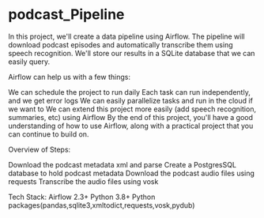 # podcast_Pipeline
In this project, we'll create a data pipeline using Airflow. The pipeline will download podcast episodes and automatically transcribe them using speech recognition. We'll store our results in a SQLite database that we can easily query.

Airflow can help us with a few things:

We can schedule the project to run daily
Each task can run independently, and we get error logs
We can easily parallelize tasks and run in the cloud if we want to
We can extend this project more easily (add speech recognition, summaries, etc) using Airflow
By the end of this project, you'll have a good understanding of how to use Airflow, along with a practical project that you can continue to build on.

Overview of Steps:

Download the podcast metadata xml and parse
Create a PostgresSQL database to hold podcast metadata
Download the podcast audio files using requests
Transcribe the audio files using vosk

Tech Stack:
Airflow 2.3+
Python 3.8+
Python packages(pandas,sqlite3,xmltodict,requests,vosk,pydub)

